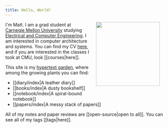 ```yaml
---
title: Hello, World!
---
```

<img src="./prof_pic.jpg" width="200" height="200" style="float: right; margin: 0 20px; padding: 0 0 40px 0">

I'm Matt. I am a grad student at [Carnegie Mellon University](https://www.cmu.edu/) studying [Electrical and Computer Engineering](https://www.ece.cmu.edu/). I am interested in computer architecture and systems. You can find my CV [here](./mattngaw-cv.pdf), and if you are interested in the classes I took at CMU, look [[courses|here]].

This site is my [hypertext garden](https://jzhao.xyz/posts/networked-thought), where among the growing plants you can find:

* [[diary/index|A leather diary]]
* [[books/index|A dusty bookshelf]]
* [[notebook/index|A spiral-bound notebook]]
* [[papers/index|A messy stack of papers]]

All of my notes and paper reviews are [[open-source|open to all]]. You can see all of my tags [[tags|here]].
